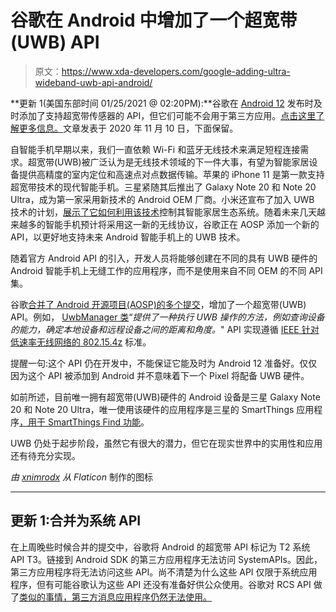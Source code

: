 # 谷歌在 Android 中增加了一个超宽带(UWB) API

> 原文：<https://www.xda-developers.com/google-adding-ultra-wideband-uwb-api-android/>

**更新 1(美国东部时间 01/25/2021 @ 02:20PM):**谷歌在 [Android 12](https://www.xda-developers.com/android-12/) 发布时及时添加了支持超宽带传感器的 API，但它们可能不会用于第三方应用。[点击这里了解更多信息。](#update1)文章发表于 2020 年 11 月 10 日，下面保留。

自智能手机早期以来，我们一直依赖 Wi-Fi 和蓝牙无线技术来满足短程连接需求。超宽带(UWB)被广泛认为是无线技术领域的下一件大事，有望为智能家居设备提供高精度的室内定位和高速点对点数据传输。苹果的 iPhone 11 是第一款支持超宽带技术的现代智能手机。三星紧随其后推出了 Galaxy Note 20 和 Note 20 Ultra，成为第一家采用新技术的 Android OEM 厂商。小米还宣布了加入 UWB 技术的计划，[展示了它如何利用该技术](https://www.xda-developers.com/xiaomi-demos-intuitive-smart-home-controls-with-uwb-ultra-wide-band-technology/)控制其智能家居生态系统。随着未来几天越来越多的智能手机预计将采用这一新的无线协议，谷歌正在 AOSP 添加一个新的 API，以更好地支持未来 Android 智能手机上的 UWB 技术。

随着官方 Android API 的引入，开发人员将能够创建在不同的具有 UWB 硬件的 Android 智能手机上无缝工作的应用程序，而不是使用来自不同 OEM 的不同 API 集。

谷歌[合并了 Android 开源项目(AOSP)的多个提交](https://android-review.googlesource.com/q/UWB)，增加了一个超宽带(UWB) API。例如， [UwbManager 类](https://android-review.googlesource.com/c/platform/frameworks/base/+/1453876)“*提供了一种执行 UWB 操作的方法，例如查询设备的能力，确定本地设备和远程设备之间的距离和角度。*" API 实现遵循 [IEEE 针对低速率无线网络的 802.15.4z](https://standards.ieee.org/standard/802_15_4z-2020.html) 标准。

提醒一句:这个 API 仍在开发中，不能保证它能及时为 Android 12 准备好。仅仅因为这个 API 被添加到 Android 并不意味着下一个 Pixel 将配备 UWB 硬件。

如前所述，目前唯一拥有超宽带(UWB)硬件的 Android 设备是三星 Galaxy Note 20 和 Note 20 Ultra，唯一使用该硬件的应用程序是三星的 SmartThings 应用程序[，用于 SmartThings Find 功能](https://www.xda-developers.com/smartthings-find-helps-find-lost-samsung-galaxy-devices/)。

UWB 仍处于起步阶段，虽然它有很大的潜力，但它在现实世界中的实用性和应用还有待充分实现。

*由 [xnimrodx](https://www.flaticon.com/authors/xnimrodx "xnimrodx") 从 Flaticon* 制作的图标

* * *

## 更新 1:合并为系统 API

在上周晚些时候合并的提交中，谷歌将 Android 的超宽带 API 标记为 T2 系统 API T3。链接到 Android SDK 的第三方应用程序无法访问 SystemAPIs。因此，第三方应用程序将无法访问这些 API。尚不清楚为什么这些 API 仅限于系统应用程序，但有可能谷歌认为这些 API 还没有准备好供公众使用。谷歌对 RCS API 做了[类似的事情，第三方消息应用程序仍然无法使用。](https://www.xda-developers.com/google-rcs-api-3rd-party-apps/)
